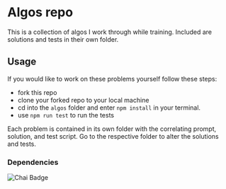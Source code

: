# Algos repo

This is a collection of algos I work through while training. Included are solutions and tests in their own folder.

## Usage

If you would like to work on these problems yourself follow these steps:

- fork this repo
- clone your forked repo to your local machine
- cd into the `algos` folder and enter `npm install` in your terminal.
- use `npm run test` to run the tests

Each problem is contained in its own folder with the correlating prompt, solution, and test script. Go to the respective folder to alter the solutions and tests.

### Dependencies

![Chai Badge](https://img.shields.io/badge/-Chai-_?style=plastic&logo=chai&labelColor=black&color=f8eed8)
